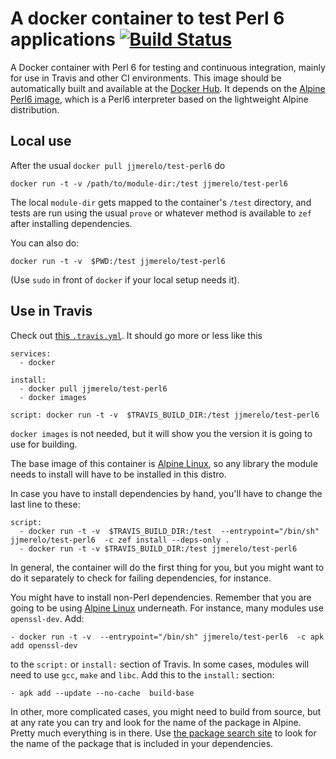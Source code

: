 # A docker container to test Perl 6 applications [![Build Status](https://travis-ci.org/JJ/test-perl6.svg?branch=master)](https://travis-ci.org/JJ/test-perl6)

A Docker container with Perl 6 for testing and continuous integration,
mainly for use in Travis and other CI environments. This image should
be automatically built and available at
the [Docker Hub](https://hub.docker.com/r/jjmerelo/test-perl6/). It
depends on
the
[Alpine Perl6 image](https://hub.docker.com/r/jjmerelo/alpine-perl6/),
which is a Perl6 interpreter based on the lightweight Alpine
distribution. 

## Local use

After the usual `docker pull jjmerelo/test-perl6` do

	docker run -t -v /path/to/module-dir:/test jjmerelo/test-perl6 

The local `module-dir` gets mapped to the container's `/test` directory,
and tests are run using the usual `prove` or whatever method is
available to `zef` after installing
dependencies. 

You can also do:

    docker run -t -v  $PWD:/test jjmerelo/test-perl6

(Use `sudo` in front of `docker` if your local setup needs it).

## Use in Travis

Check out [this `.travis.yml`](https://github.com/JJ/perl6-Math-Sequences/blob/master/.travis.yml). It should go more or less like this

~~~
services:
  - docker

install:
  - docker pull jjmerelo/test-perl6
  - docker images

script: docker run -t -v  $TRAVIS_BUILD_DIR:/test jjmerelo/test-perl6
~~~

`docker images` is not needed, but it will show you the version it is
going to use for building. 

The base image of this container
is [Alpine Linux](https://alpinelinux.org), so any library the module
needs to install will have to be installed in this distro. 

In case you have to install dependencies by hand, you'll have to
change the last line to these: 

~~~
script: 
  - docker run -t -v  $TRAVIS_BUILD_DIR:/test  --entrypoint="/bin/sh" jjmerelo/test-perl6  -c zef install --deps-only .
  - docker run -t -v $TRAVIS_BUILD_DIR:/test jjmerelo/test-perl6 
~~~

In general, the container will do the first thing for you, but you
might want to do it separately to check for failing dependencies, for
instance.

You might have to install non-Perl dependencies. Remember that you are
going to be using [Alpine Linux](https://alpinelinux.org/)
underneath. For instance, many modules use `openssl-dev`. Add:

    - docker run -t -v  --entrypoint="/bin/sh" jjmerelo/test-perl6  -c apk add openssl-dev
	
to the `script:` or `install:` section of Travis. In some cases,
modules will need to use `gcc`, `make` and `libc`. Add this to the `install:`
section:

    - apk add --update --no-cache  build-base

In other, more complicated cases, you might need to build from source,
but at any rate you can try and look for the name of the package in
Alpine. Pretty much everything is in
there. Use [the package search site](https://pkgs.alpinelinux.org/) to
look for the name of the package that is included in your
dependencies.
